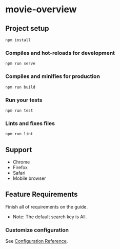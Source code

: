 # movie-overview

## Project setup
```
npm install
```

### Compiles and hot-reloads for development
```
npm run serve
```

### Compiles and minifies for production
```
npm run build
```

### Run your tests
```
npm run test
```

### Lints and fixes files
```
npm run lint
```

## Support
* Chrome
* Firefox
* Safari
* Mobile browser

## Feature Requirements

Finish all of requirements on the guide.

* Note: The default search key is All. 

### Customize configuration
See [Configuration Reference](https://cli.vuejs.org/config/).
